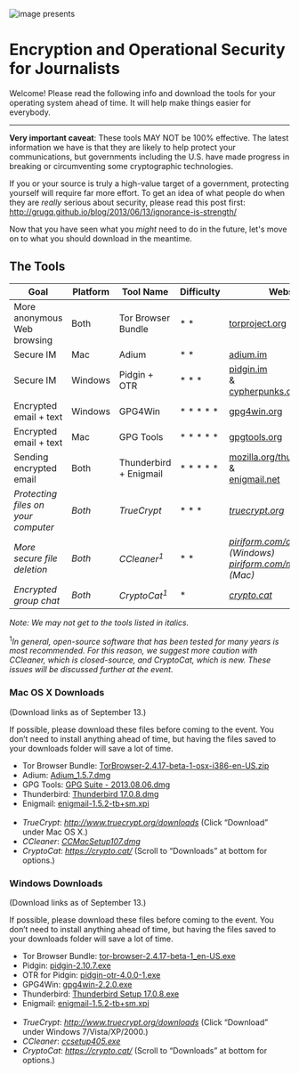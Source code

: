 ![image](http://hackshackers.com/wp-content/uploads/logos/chapters/nyc_side.gif) presents
# Encryption and Operational Security for Journalists #

Welcome! Please read the following info and download the tools for your operating system ahead of time. It will help make things easier for everybody.

---

**Very important caveat**: These tools MAY NOT be 100% effective. The latest information we have is that they are likely to help protect your communications, but governments including the U.S. have made progress in breaking or circumventing some cryptographic technologies.

If you or your source is truly a high-value target of a government, protecting yourself will require far more effort. To get an idea of what people do when they are *really* serious about security, please read this post first: http://grugq.github.io/blog/2013/06/13/ignorance-is-strength/

Now that you have seen what you *might* need to do in the future, let's move on to what you should download in the meantime.

## The Tools

Goal | Platform | Tool Name | Difficulty | Website
---- | -------- | --------- | ---------- | -------
More anonymous Web browsing | Both | Tor Browser Bundle | * * | [torproject.org][tor] ([downloads](https://www.torproject.org/projects/torbrowser.html.en))
Secure IM | Mac | Adium | * * | [adium.im][adium]
Secure IM | Windows | Pidgin + OTR | * * * | [pidgin.im](http://pidgin.im/)<br>&<br>[cypherpunks.ca/otr](http://www.cypherpunks.ca/otr/)
Encrypted email + text | Windows | GPG4Win | * * * * * | [gpg4win.org](http://www.gpg4win.org/) 
Encrypted email + text | Mac | GPG Tools | * * * * * | [gpgtools.org][gpgtools]
Sending encrypted email | Both | Thunderbird + Enigmail | * * * * * | [mozilla.org/thunderbird][thunderbird]<br>&<br>[enigmail.net][enigmail]
*Protecting files on your computer* | *Both* | *TrueCrypt* | * * * | [*truecrypt.org*][truecrypt]
*More secure file deletion* | *Both* | *CCleaner<sup>1</sup>* | * * | *[piriform.com/ccleaner](http://www.piriform.com/mac/ccleaner) (Windows)<br>[piriform.com/mac/ccleaner](http://www.piriform.com/mac/ccleaner) (Mac)*
*Encrypted group chat* | *Both* | *CryptoCat<sup>1</sup>* | * | *[crypto.cat][cryptocat]*

*Note: We may not get to the tools listed in italics.*

<sup>1</sup>*In general, open-source software that has been tested for many years is most recommended. For this reason, we suggest more caution with CCleaner, which is closed-source, and CryptoCat, which is new. These issues will be discussed further at the event.*

[tor]: https://www.torproject.org/
[adium]: https://adium.im/
[gpgtools]: https://gpgtools.org/
[thunderbird]: https://www.mozilla.org/en-US/thunderbird/
[enigmail]: https://www.enigmail.net/
[truecrypt]: http://www.truecrypt.org/
[cryptocat]: https://crypto.cat/
[bleachbit]: http://bleachbit.sourceforge.net/


### Mac OS X Downloads ###

(Download links as of September 13.)

If possible, please download these files before coming to the event. You don’t need to install anything ahead of time, but having the files saved to your downloads folder will save a lot of time.

* Tor Browser Bundle: [TorBrowser-2.4.17-beta-1-osx-i386-en-US.zip](https://www.torproject.org/dist/torbrowser/osx/TorBrowser-2.4.17-beta-1-osx-i386-en-US.zip)
* Adium: [Adium_1.5.7.dmg](https://sourceforge.net/projects/adium/files/Adium_1.5.7.dmg/download)
* GPG Tools: [GPG Suite - 2013.08.06.dmg](https://s3.amazonaws.com/gpgtools/GPG%20Suite%20-%202013.08.06.dmg)
* Thunderbird: [Thunderbird 17.0.8.dmg](https://www.mozilla.org/thunderbird/download/?product=thunderbird-17.0.8&os=osx&lang=en-US)
* Enigmail: [enigmail-1.5.2-tb+sm.xpi](https://addons.mozilla.org/en-US/thunderbird/downloads/file/219050/enigmail-1.5.2-tb+sm.xpi)
<br><br>
* *TrueCrypt*: *http://www.truecrypt.org/downloads* (Click “Download” under Mac OS X.)
* *CCleaner*: [*CCMacSetup107.dmg*](http://download.piriform.com/mac/CCMacSetup107.dmg)
* *CryptoCat*: *https://crypto.cat/* (Scroll to “Downloads” at bottom for options.)

### Windows Downloads ###

(Download links as of September 13.)

If possible, please download these files before coming to the event. You don’t need to install anything ahead of time, but having the files saved to your downloads folder will save a lot of time.

* Tor Browser Bundle: [tor-browser-2.4.17-beta-1_en-US.exe](https://www.torproject.org/dist/torbrowser/tor-browser-2.4.17-beta-1_en-US.exe)
* Pidgin: [pidgin-2.10.7.exe](http://sourceforge.net/projects/pidgin/files/Pidgin/2.10.7/pidgin-2.10.7.exe/download)
* OTR for Pidgin: [pidgin-otr-4.0.0-1.exe](http://www.cypherpunks.ca/otr/binaries/windows/pidgin-otr-4.0.0-1.exe)
* GPG4Win: [gpg4win-2.2.0.exe](http://files.gpg4win.org/gpg4win-2.2.0.exe)
* Thunderbird: [Thunderbird Setup 17.0.8.exe](https://www.mozilla.org/thunderbird/download/?product=thunderbird-17.0.8&os=win&lang=en-US)
* Enigmail: [enigmail-1.5.2-tb+sm.xpi](https://addons.mozilla.org/en-US/thunderbird/downloads/file/219050/enigmail-1.5.2-tb+sm.xpi)
<br><br>
* *TrueCrypt*: *http://www.truecrypt.org/downloads* (Click “Download” under Windows 7/Vista/XP/2000.)
* *CCleaner*: [*ccsetup405.exe*](http://www.piriform.com/ccleaner/download/standard)
* *CryptoCat*: *https://crypto.cat/* (Scroll to “Downloads” at bottom for options.)

